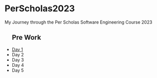 # PerScholas2023
My Journey through the Per Scholas Software Engineering Course 2023
<ul>
  <h2>Pre Work</h2>
  <li><a href="https://github.com/ArnoldPires/PerScholas2023/tree/main/PreWorkDay1/Assignment1">Day 1</a></li>
  <li>Day 2</li>
  <li>Day 3</li>
  <li>Day 4</li>
  <li>Day 5</li>
</ul>
<p></p>

